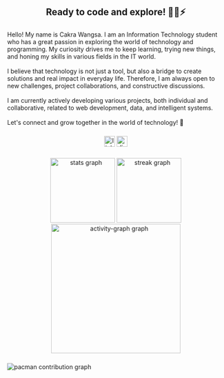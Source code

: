 <h2 align="center">Ready to code and explore! 👨‍💻⚡</h2>

###

<p align="left">Hello! My name is Cakra Wangsa. I am an Information Technology student who has a great passion in exploring the world of technology and programming. My curiosity drives me to keep learning, trying new things, and honing my skills in various fields in the IT world.<br><br>I believe that technology is not just a tool, but also a bridge to create solutions and real impact in everyday life. Therefore, I am always open to new challenges, project collaborations, and constructive discussions.<br><br>I am currently actively developing various projects, both individual and collaborative, related to web development, data, and intelligent systems.<br><br>Let's connect and grow together in the world of technology! 🚀</p>

###

<div align="center">
  <img src="https://img.shields.io/static/v1?message=LinkedIn&logo=linkedin&label=&color=0077B5&logoColor=white&labelColor=&style=for-the-badge" height="25" alt="linkedin logo"  />
  <img src="https://img.shields.io/static/v1?message=Discord&logo=discord&label=&color=7289DA&logoColor=white&labelColor=&style=for-the-badge" height="25" alt="discord logo"  />
</div>

###

<div align="center">
  <img src="https://github-readme-stats.vercel.app/api?username=MiracleCakra&hide_title=false&hide_rank=false&show_icons=true&include_all_commits=true&count_private=true&disable_animations=false&theme=dracula&locale=en&hide_border=false&order=1" height="150" alt="stats graph"  />
  <img src="https://streak-stats.demolab.com?user=MiracleCakra&locale=en&mode=daily&theme=dracula&hide_border=false&border_radius=5&order=3" height="150" alt="streak graph"  />
  <img src="https://github-readme-activity-graph.vercel.app/graph?username=MiracleCakra&radius=16&theme=dracula&area=true&order=5" height="300" alt="activity-graph graph"  />
</div>

###

<picture>
  <source media="(prefers-color-scheme: dark)" srcset="https://raw.githubusercontent.com/MiracleCakra/MiracleCakra/output/pacman-contribution-graph-dark.svg">
  <source media="(prefers-color-scheme: light)" srcset="https://raw.githubusercontent.com/MiracleCakra/MiracleCakra/output/pacman-contribution-graph.svg">
  <img alt="pacman contribution graph" src="https://raw.githubusercontent.com/MiracleCakra/MiracleCakra/output/pacman-contribution-graph.svg">
</picture>

###
